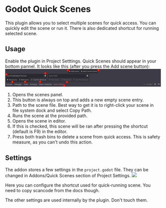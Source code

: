 # Godot Quick Scenes
This plugin allows you to select multiple scenes for quick access. You can quickly edit the scene or run it. There is also dedicated shortcut for running selected scene.

## Usage

Enable the plugin in Project Setttings. Quick Scenes should appear in your bottom pannel. It looks like this (after you press the Add scene button):
![](https://github.com/KoBeWi/Godot-Quick-Scenes/blob/master/Media/ReadmeNumbers.png)

1. Opens the scenes panel.
2. This button is always on top and adds a new empty scene entry.
3. Path to the scene file. Best way to get it is to right-click your scene in file system dock and select Copy Path.
4. Runs the scene at the provided path.
5. Opens the scene in editor.
6. If this is checked, this scene will be ran after pressing the shortcut (default is F9) in the editor.
7. Press both trash bins to delete a scene from quick access. This is safety measure, as you can't undo this action.

## Settings

The addon stores a few settings in the `project.godot` file. They can be changed in Addons/Quick Scenes section of Project Settings.
![](https://github.com/KoBeWi/Godot-Quick-Scenes/blob/master/Media/ReadmeSettings.png)

Here you can configure the shortcut used for quick-running scene. You need to copy scancode from the docs though.

The other settings are used internally by the plugin. Don't touch them.
